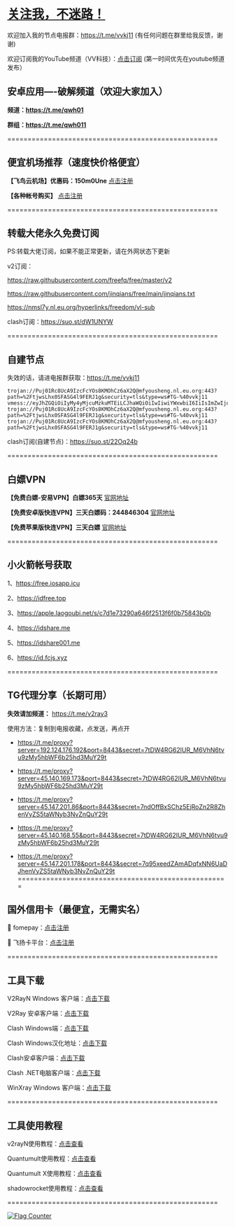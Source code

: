 # [关注我，不迷路！](https://github.com/login?return_to=https%3A%2F%2Fgithub.com%2Fw379740999)

欢迎加入我的节点电报群：https://t.me/vvkj11
(有任何问题在群里给我反馈，谢谢)

欢迎订阅我的YouTube频道（VV科技）：[点击订阅](https://www.youtube.com/channel/UCqdGfxwYKrllrHv_Bc-9vAw?sub_confirmation=1)
(第一时间优先在youtube频道发布）

## 安卓应用—-破解频道（欢迎大家加入）

**频道：https://t.me/qwh01**

**群组：https://t.me/qwh011**

====================================================

## 便宜机场推荐（速度快价格便宜）

**【飞鸟云机场】优惠码：150m0Une** [点击注册](https://feiniaoyun.org/#/register?code=150m0Une)

**【各种帐号购买】** [点击注册](https://wandoukj.eu.org/)

====================================================

## 转载大佬永久免费订阅

PS:转载大佬订阅，如果不能正常更新，请在外网状态下更新

v2订阅：

https://raw.githubusercontent.com/freefq/free/master/v2

https://raw.githubusercontent.com/jinqians/free/main/jinqians.txt

https://nmsl7y.nl.eu.org/hyperlinks/freedom/vl-sub

clash订阅：https://suo.st/dW1UNYW

====================================================

## 自建节点
失效的话，请进电报群获取：https://t.me/vvkj11

```
trojan://Puj01Rc8UcA9IzcFcYOs8KMOhCz6aX2Q@mfyousheng.nl.eu.org:443?path=%2FtjwsLhx0SFASG4l9FERJ1g&security=tls&type=ws#TG-%40vvkj11
vmess://eyJhZGQiOiIyMy4yMjcuMzkuMTEiLCJhaWQiOiIwIiwiYWxwbiI6IiIsImZwIjoiIiwiaG9zdCI6ImRvbmd0YWl3YW5nMTUuZHRrdTQ3Lnh5eiIsImlkIjoiOTY5ZjE5MDktYzBkMy00YzMwLTgxM2QtM2FlYzVjODM4YjdkIiwibmV0Ijoid3MiLCJwYXRoIjoiLzFJS1lqVjByLyIsInBvcnQiOiI4MDgwIiwicHMiOiJURy1AdnZrajExIiwic2N5IjoiYXV0byIsInNuaSI6IiIsInRscyI6IiIsInR5cGUiOiIiLCJ2IjoiMiJ9
trojan://Puj01Rc8UcA9IzcFcYOs8KMOhCz6aX2Q@mfyousheng.nl.eu.org:443?path=%2FtjwsLhx0SFASG4l9FERJ1g&security=tls&type=ws#TG-%40vvkj11
trojan://Puj01Rc8UcA9IzcFcYOs8KMOhCz6aX2Q@mfyousheng.nl.eu.org:443?path=%2FtjwsLhx0SFASG4l9FERJ1g&security=tls&type=ws#TG-%40vvkj11
```
clash订阅(自建节点)：https://suo.st/22Oq24b

====================================================

## 白嫖VPN

**【免费白嫖-安易VPN】白嫖365天** [官网地址](https://www.anyi555.com/?mid=1033)

**【免费安卓版快连VPN】三天白嫖码：244846304** [官网地址](https://pay.eradpd.xyz)

**【免费苹果版快连VPN】三天白嫖** [官网地址](https://promter-management.onelink.me/WxKq/fb306fec)

====================================================

## 小火箭帐号获取

1、https://free.iosapp.icu

2、https://idfree.top

3、https://apple.laogoubi.net/s/c7d1e73290a646f2513f6f0b75843b0b

4、https://idshare.me

5、https://idshare001.me

6、https://id.fcjs.xyz

====================================================

## TG代理分享（长期可用）

**失效请加频道：** https://t.me/v2ray3

使用方法：复制到电报收藏，点发送，再点开

+ https://t.me/proxy?server=192.124.176.192&port=8443&secret=7tDW4RG62lUR_M6VhN6tvu9zMy5hbWF6b25hd3MuY29t

+ https://t.me/proxy?server=45.140.169.173&port=8443&secret=7tDW4RG62lUR_M6VhN6tvu9zMy5hbWF6b25hd3MuY29t

+ https://t.me/proxy?server=45.147.201.86&port=8443&secret=7ndOffBxSChz5EjRoZn2R8ZhenVyZS5taWNyb3NvZnQuY29t

+ https://t.me/proxy?server=45.140.168.55&port=8443&secret=7tDW4RG62lUR_M6VhN6tvu9zMy5hbWF6b25hd3MuY29t

+ https://t.me/proxy?server=45.147.201.178&port=8443&secret=7q95xeedZAmADqfxNN6UaDJhenVyZS5taWNyb3NvZnQuY29t
====================================================

## 国外信用卡（最便宜，无需实名）

:red_circle: fomepay：[点击注册](https://gpt.fomepay.com/#/pages/login/index?d=918895)

:red_circle: 飞扬卡平台：[点击注册](https://vc.fyetd.com/vc_web/main.html#/login?inNo=vtghps)

====================================================

## 工具下载

V2RayN Windows 客户端：[点击下载](https://github.com/2dust/v2rayN/releases)

V2Ray 安卓客户端：[点击下载](https://github.com/2dust/v2rayNG/releases)

Clash Windows端：[点击下载](https://github.com/Fndroid/clash_for_windows_pkg/releases)

Clash Windows汉化地址：[点击下载](https://drive.google.com/file/d/1hLY1pedrIxA1u8sEkPWnMLEsQawD0nvf/view?usp=sharing)

Clash安卓客户端：[点击下载](https://github.com/naicfeng/ClashRForAndroid/releases)

Clash .NET电脑客户端：[点击下载](https://github.com/ClashDotNetFramework/experimental-clash/releases)

WinXray Windows 客户端：[点击下载](https://github.com/TheMRLL/WinXray/releases)

====================================================

## 工具使用教程

v2rayN使用教程：[点击查看](https://youtu.be/MvJwoEo6-JU)

Quantumult使用教程：[点击查看](https://youtu.be/qCkjLMPKygw)

Quantumult X使用教程：[点击查看](https://youtu.be/ghZLHPEGfVc)

shadowrocket使用教程：[点击查看](https://youtu.be/kGKKr6WTrJc)

====================================================

<a href="https://info.flagcounter.com/pIZl"><img src="https://s11.flagcounter.com/count2/pIZl/bg_FFFFFF/txt_000000/border_CCCCCC/columns_2/maxflags_10/viewers_0/labels_1/pageviews_1/flags_0/percent_0/" alt="Flag Counter" border="0"></a>
